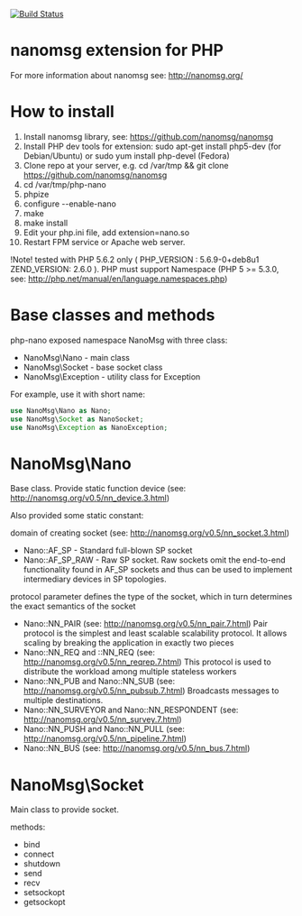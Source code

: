 [![Build Status](https://travis-ci.org/mkoppanen/php-nano.png?branch=master)](https://travis-ci.org/mkoppanen/php-nano)

nanomsg extension for PHP
=========================

For more information about nanomsg see: http://nanomsg.org/

How to install
=========================

1. Install nanomsg library, see: https://github.com/nanomsg/nanomsg
2. Install PHP dev tools for extension:  sudo apt-get install php5-dev (for Debian/Ubuntu) or sudo yum install php-devel (Fedora) 
3. Clone repo at your server, e.g. cd /var/tmp && git clone https://github.com/nanomsg/nanomsg
4. cd /var/tmp/php-nano
5. phpize   
6. configure --enable-nano
7. make
8. make install
9. Edit your php.ini file, add extension=nano.so 
10. Restart FPM service or Apache web server.


!Note! tested with PHP 5.6.2 only ( PHP_VERSION : 5.6.9-0+deb8u1  ZEND_VERSION: 2.6.0  ). PHP must support Namespace (PHP 5 >= 5.3.0, see: http://php.net/manual/en/language.namespaces.php)

Base classes and methods
=========================

php-nano exposed namespace NanoMsg with three class:

* NanoMsg\Nano - main class
* NanoMsg\Socket - base socket class
* NanoMsg\Exception - utility class for Exception

For example, use it with short name:

```php
use NanoMsg\Nano as Nano;
use NanoMsg\Socket as NanoSocket;
use NanoMsg\Exception as NanoException;
```

NanoMsg\Nano
=========================

Base class. Provide static function device (see: http://nanomsg.org/v0.5/nn_device.3.html)

Also provided some static constant:

domain of creating socket (see: http://nanomsg.org/v0.5/nn_socket.3.html)
* Nano::AF_SP - Standard full-blown SP socket
* Nano::AF_SP_RAW - Raw SP socket. Raw sockets omit the end-to-end functionality found in AF_SP sockets and thus can be used to implement intermediary devices in SP topologies.

protocol parameter defines the type of the socket, which in turn determines the exact semantics of the socket

* Nano::NN_PAIR (see: http://nanomsg.org/v0.5/nn_pair.7.html) Pair protocol is the simplest and least scalable scalability protocol. It allows scaling by breaking the application in exactly two pieces
* Nano::NN_REQ  and ::NN_REQ (see: http://nanomsg.org/v0.5/nn_reqrep.7.html) This protocol is used to distribute the workload among multiple stateless workers
* Nano::NN_PUB and Nano::NN_SUB (see: http://nanomsg.org/v0.5/nn_pubsub.7.html) Broadcasts messages to multiple destinations.
* Nano::NN_SURVEYOR and Nano::NN_RESPONDENT (see: http://nanomsg.org/v0.5/nn_survey.7.html)
* Nano::NN_PUSH and Nano::NN_PULL (see: http://nanomsg.org/v0.5/nn_pipeline.7.html)
* Nano::NN_BUS (see: http://nanomsg.org/v0.5/nn_bus.7.html)


NanoMsg\Socket
=========================

Main class to provide socket.

methods:
* bind
* connect
* shutdown
* send
* recv
* setsockopt
* getsockopt

